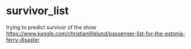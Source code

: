 # survivor_list
trying to predict survivor of the show
https://www.kaggle.com/christianlillelund/passenger-list-for-the-estonia-ferry-disaster
